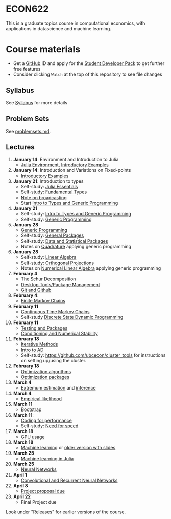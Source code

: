 # ECON622

This is a graduate topics course in computational economics, with applications in datascience and machine learning.

# Course materials
- Get a [GitHub](www.github.com) ID and apply for the [Student Developer Pack](https://education.github.com/pack) to get further free features
- Consider clicking `Watch` at the top of this repository to see file changes

<!-- ## Accessing the VSE syzygy JupyterHub -->
<!-- 1.  Login to https://vse.syzygy.ca/ with your CWL to ensure you can access our JupyterHub -->
<!-- 2.  Click [Here](https://vse.syzygy.ca/jupyter/hub/user-redirect/git-pull?repo=https%3A%2F%2Fgithub.com%2FQuantEcon%2Fquantecon-notebooks-julia&urlpath=lab%2Ftree%2Fquantecon-notebooks-julia) to install the QuantEcon Julia Lectures there -->
<!--     - Later you will need to do a local installation by following the [Getting Started](https://lectures.quantecon.org/jl/getting_started_julia/getting_started.html) but this is a better way to begin -->
<!--     - For support with vse.syzygy.ca, email me@arnavsood.com -->
<!-- 3. To automatically launch the QuantEcon lecture notes on vse.syzygy.ca -->
<!--     - Open the lecture notes in a website (e.g. go to  [Introductory Examples](https://lectures.quantecon.org/jl/getting_started_julia/julia_by_example.html)) -->
<!--     - Hover your mouse over the button "jupyter notebook | run" at the top -->
<!--     - When it pops up a configuration, choose `vse.syzygy.ca (UBC Only)` from the list, move your mouse to somewhere else on the screen -->
<!--     - Now when you click on the "jupyter notebook | run" on any of the Julia lectures (no need to hover again), it will launch in our hub. -->
<!-- 4. Download the extra notebooks from this repository with  [Here](https://vse.syzygy.ca/jupyter/hub/user-redirect/git-pull?repo=https%3A%2F%2Fgithub.com%2Fubcecon%2FECON622_2019&urlpath=lab%2Ftree%2FECON622_2019%2F) -->
<!--     - To update this repository when we create new notebooks, just click on that link again to clone. -->

<!-- In all cases, the reset a notebook, delete it and click on the launch of clone links again. -->

<!-- Most of the course will be taught using Julia, but we will briefly introduce Python (or R) for discussing topics where Julia is not ideal. -->

## Syllabus
See [Syllabus](syllabus.md) for more details


## Problem Sets

See [problemsets.md](problemsets.md).



## Lectures


1. **January 14**: Environment and Introduction to Julia
    - [Julia Environment](https://quantecon.github.io/lecture-julia.myst/getting_started_julia/getting_started.html), [Introductory Examples](https://quantecon.github.io/lecture-julia.myst/getting_started_julia/julia_by_example.html)
2. **January 14**: Introduction and Variations on Fixed-points
   - [Introductory Examples](https://quantecon.github.io/lecture-julia.myst/getting_started_julia/julia_by_example.html)
3. **January 21**: Introduction to types
   -  Self-study: [Julia Essentials](https://quantecon.github.io/lecture-julia.myst/getting_started_julia/julia_essentials.html)
   -  Self-study: [Fundamental Types](https://quantecon.github.io/lecture-julia.myst/getting_started_julia/fundamental_types.html)
   - [Note on broadcasting](jmd/broadcasting.jmd)
   -  Start [Intro to Types and Generic Programming](https://quantecon.github.io/lecture-julia.myst/getting_started_julia/introduction_to_types.html)
4. **January 21**
   -  Self-study: [Intro to Types and Generic Programming](https://quantecon.github.io/lecture-julia.myst/getting_started_julia/introduction_to_types.html)
   -  Self-study: [Generic Programming](https://quantecon.github.io/lecture-julia.myst/more_julia/generic_programming.html)
5. **January 28**
   -  [Generic Programming](https://quantecon.github.io/lecture-julia.myst/more_julia/generic_programming.html)
   -  Self-study: [General Packages](https://quantecon.github.io/lecture-julia.myst/more_julia/general_packages.html)
   -  Self-study: [Data and Statistical Packages](https://quantecon.github.io/lecture-julia.myst/more_julia/data_statistical_packages.html)
   -  Notes on [Quadrature](https://nbviewer.jupyter.org/github/ubcecon/ECON622_2019/blob/master/notebooks/quadrature.ipynb) applying generic programming
6. **January 28**
   -  Self-study: [Linear Algebra](https://quantecon.github.io/lecture-julia.myst/tools_and_techniques/linear_algebra.html)
   -  Self-study: [Orthogonal Projections](https://quantecon.github.io/lecture-julia.myst/tools_and_techniques/orth_proj.html)
   -  Notes on  [Numerical Linear Algebra](https://nbviewer.jupyter.org/github/ubcecon/ECON622_2019/blob/master/notebooks/numerical_linear_algebra.ipynb) applying generic programming
7. **February 4**
   - The Schur Decomposition
   - [Desktop Tools/Package Management](https://quantecon.github.io/lecture-julia.myst/more_julia/tools_editors.html)
   - [Git and Github](https://quantecon.github.io/lecture-julia.myst/more_julia/version_control.html)
8. **February 4**:
   - [Finite Markov Chains](https://quantecon.github.io/lecture-julia.myst/tools_and_techniques/finite_markov.html)
9. **February 11**
   - [Continuous Time Markov Chains](https://nbviewer.jupyter.org/github/ubcecon/ECON622_2019/blob/master/notebooks/numerical_linear_algebra.ipynb)
   - Self-study [Discrete State Dynamic Programming](https://quantecon.github.io/lecture-julia.myst/dynamic_programming/discrete_dp.html)
10. **February 11**
    - [Testing and Packages](https://quantecon.github.io/lecture-julia.myst/more_julia/testing.html)
    - [Conditioning and Numerical Stability](https://nbviewer.jupyter.org/github/ubcecon/ECON622_2019/blob/master/notebooks/iterative_methods_sparsity.ipynb)
11. **February 18**
    - [Iterative Methods](https://nbviewer.jupyter.org/github/ubcecon/ECON622_2019/blob/master/notebooks/iterative_methods_sparsity.ipynb)
    - [Intro to AD](https://quantecon.github.io/lecture-julia.myst/more_julia/optimization_solver_packages.html#Introduction-to-Automatic-Differentiation)
    - Self-study: https://github.com/ubcecon/cluster_tools for instructions on setting up/using the cluster.
12. **February 18**
    - [Optimization algorithms](https://schrimpf.github.io/AnimatedOptimization.jl/optimization/)
    - [Optimization packages](https://quantecon.github.io/lecture-julia.myst/more_julia/optimization_solver_packages.html#Optimization)
15. **March 4**
    - [Extremum estimation](https://schrimpf.github.io/GMMInference.jl/extremumEstimation/) and [inference](https://schrimpf.github.io/GMMInference.jl/identificationRobustInference/)
16. **March 4**
    - [Empirical likelihood](https://schrimpf.github.io/GMMInference.jl/empiricalLikelihood/)
17. **March 11**
    - [Bootstrap](https://schrimpf.github.io/GMMInference.jl/bootstrap/)
18. **March 11**:
    - [Coding for performance](https://github.com/schrimpf/ARGridBootstrap)
    - Self-study: [Need for speed](https://quantecon.github.io/lecture-julia.myst/more_julia/need_for_speed.html)
19. **March 18**
    - [GPU usage](https://github.com/schrimpf/ARGridBootstrap)
21. **March 18**
    <!-- [Structural estimation](http://faculty.arts.ubc.ca/pschrimpf/628/rustrothwell.html) link will change -->
    - [Machine learning](https://schrimpf.github.io/NeuralNetworkEconomics.jl/ml-intro/) or [older version with slides](http://faculty.arts.ubc.ca/pschrimpf/628/machineLearningAndCausalInference.html)
22. **March 25**
    - [Machine learning in Julia](https://github.com/schrimpf/NeuralNetworkEconomics.jl)
23. **March 25**
    - [Neural Networks](https://github.com/schrimpf/NeuralNetworkEconomics.jl)
24. **April 1**
    - [Convolutional and Recurrent Neural Networks](https://github.com/schrimpf/NeuralNetworkEconomics.jl)
25. **April 8**
    - [Project proposal due](final_project.md)
27. **April 22**
    - Final Project due


Look under "Releases" for earlier versions of the course.
